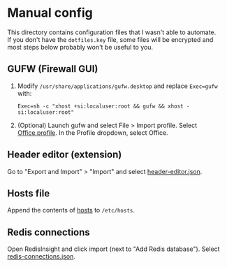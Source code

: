 # Manual config

This directory contains configuration files that I wasn't able to automate.  
If you don't have the `dotfiles.key` file, some files will be encrypted and most steps below probably won't be useful to you.

## GUFW (Firewall GUI)

1. Modify `/usr/share/applications/gufw.desktop` and replace `Exec=gufw` with:

   `Exec=sh -c "xhost +si:localuser:root && gufw && xhost -si:localuser:root"`

2. (Optional) Launch gufw and select File > Import profile. Select [Office.profile](Office.profile). In the Profile dropdown, select Office.

## Header editor (extension)

Go to "Export and Import" > "Import" and select [header-editor.json](header-editor.json).

## Hosts file

Append the contents of [hosts](hosts) to `/etc/hosts`.

## Redis connections

Open RedisInsight and click import (next to "Add Redis database"). Select [redis-connections.json](redis-connections.json).
